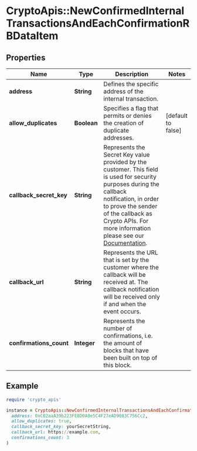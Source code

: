 # CryptoApis::NewConfirmedInternalTransactionsAndEachConfirmationRBDataItem

## Properties

| Name | Type | Description | Notes |
| ---- | ---- | ----------- | ----- |
| **address** | **String** | Defines the specific address of the internal transaction. |  |
| **allow_duplicates** | **Boolean** | Specifies a flag that permits or denies the creation of duplicate addresses. | [default to false] |
| **callback_secret_key** | **String** | Represents the Secret Key value provided by the customer. This field is used for security purposes during the callback notification, in order to prove the sender of the callback as Crypto APIs. For more information please see our [Documentation](https://developers.cryptoapis.io/technical-documentation/general-information/callbacks#callback-security). |  |
| **callback_url** | **String** | Represents the URL that is set by the customer where the callback will be received at. The callback notification will be received only if and when the event occurs. |  |
| **confirmations_count** | **Integer** | Represents the number of confirmations, i.e. the amount of blocks that have been built on top of this block. |  |

## Example

```ruby
require 'crypto_apis'

instance = CryptoApis::NewConfirmedInternalTransactionsAndEachConfirmationRBDataItem.new(
  address: 0xC02aaA39b223FE8D0A0e5C4F27eAD9083C756Cc2,
  allow_duplicates: true,
  callback_secret_key: yourSecretString,
  callback_url: https://example.com,
  confirmations_count: 3
)
```

